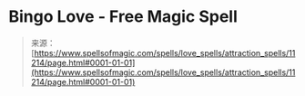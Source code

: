 <!--yml
category: 未分类
date: 2024-06-12 18:48:18
-->

# Bingo Love - Free Magic Spell

> 来源：[https://www.spellsofmagic.com/spells/love_spells/attraction_spells/11214/page.html#0001-01-01](https://www.spellsofmagic.com/spells/love_spells/attraction_spells/11214/page.html#0001-01-01)